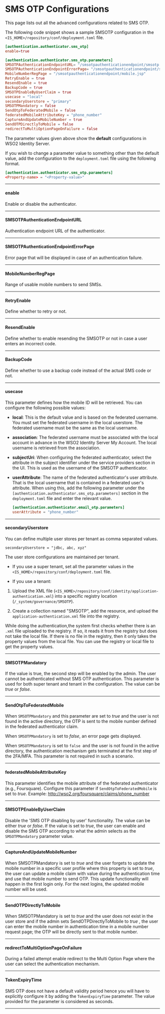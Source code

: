 # SMS OTP Configurations

This page lists out all the advanced configurations related to SMS OTP. 

The following code snippet shows a sample SMSOTP configuration in the `<IS_HOME>/repository/conf/deployment.toml` file. 

```toml
[authentication.authenticator.sms_otp] 
enable=true

[authentication.authenticator.sms_otp.parameters]
SMSOTPAuthenticationEndpointURL= "/smsotpauthenticationendpoint/smsotp.jsp"
SMSOTPAuthenticationEndpointErrorPage= "/smsotpauthenticationendpoint/smsotpError.jsp"
MobileNumberRegPage = "/smsotpauthenticationendpoint/mobile.jsp"
RetryEnable = true
ResendEnable = true
BackupCode = true
SMSOTPEnableByUserClaim = true
usecase = "local"
secondaryUserstore = "primary"
SMSOTPMandatory = false
SendOtpToFederatedMobile = false
federatedMobileAttributeKey = "phone_number"
CaptureAndUpdateMobileNumber = true
SendOTPDirectlyToMobile = false
redirectToMultiOptionPageOnFailure = false
```

The parameter values given above show the **default** configurations in WSO2 Identity Server. 

If you wish to change a parameter value to something other than the default value, add the configuration to the `deployment.toml` file using the following format.

```toml
[authentication.authenticator.sms_otp.parameters]
<Property-name> = "<Property-value>"
```

----

#### enable 

Enable or disable the authenticator.

----

#### SMSOTPAuthenticationEndpointURL 

Authentication endpoint URL of the authenticator.

----

#### SMSOTPAuthenticationEndpointErrorPage 

Error page that will be displayed in case of an authentication failure.

----

#### MobileNumberRegPage 

Range of usable mobile numbers to send SMSs.

----

#### RetryEnable 

Define whether to retry or not.

----

#### ResendEnable 

Define whether to enable resending the SMSOTP or not in case a user enters an incorrect code.

----

#### BackupCode 

Define whether to use a backup code instead of the actual SMS code or not.

----

#### usecase 

This parameter defines how the mobile ID will be retrieved. You can configure the following possible values:

- **local**: This is the default value and is based on the federated username. You must set the federated username in the local userstore. The federated username must be the same as the local username.

- **association**: The federated username must be associated with the local account in advance in the WSO2 Identity Server My Account. The local username is retrieved from the association. <!-- For information on creating an association, see the [My Account help](insertlink). -->

- **subjectUri**: When configuring the federated authenticator, select the attribute in the subject identifier under the service providers section in the UI. This is used as the username of the SMSOTP authenticator.

- **userAttribute**: The name of the federated authenticator's user attribute. That is the local username that is contained in a federated user's attribute. When using this, add the following parameter under the `[authentication.authenticator.sms_otp.parameters]` section in the `deployment.toml` file and enter the relevant value.

    ```toml
    [authentication.authenticator.email_otp.parameters]
    userAttribute = "phone_number"
    ```

----

#### secondaryUserstore

You can define multiple user stores per tenant as comma separated values.

```tab="Example"
secondaryUserstore = "jdbc, abc, xyz"
```

The user store configurations are maintained per tenant.

- If you use a super tenant, set all the parameter values in the `<IS_HOME>/repository/conf/deployment.toml` file.

- If you use a tenant: 

1. Upload the XML file (`<IS_HOME>/repository/conf/identity/application-authentication.xml`) into a specific registry location (`/_system/governance/SMSOTP`).

2. Create a collection named "SMSOTP", add the resource, and upload the `application-authentication.xml` file into the registry.

While doing the authentication,the system first checks whether there is an `.xml` file uploaded to the registry. If so, it reads it from the registry but does not take the local file. If there is no file in the registry, then it only takes the property values from the local file.
You can use the registry or local file to get the property values.

----

#### SMSOTPMandatory 

If the value is true, the second step will be enabled by the admin. The user cannot be authenticated without SMS OTP authentication. This parameter is used for both super tenant and tenant in the configuration. The value can be *true* or *false*.

----

#### SendOtpToFederatedMobile

When `SMSOTPMandatory` and this parameter are set to *true* and the user is not found in the active directory, the OTP is sent to the mobile number defined in the federated authenticator claim.

When `SMSOTPMandatory` is set to *false*, an error page gets displayed.

When `SMSOTPMandatory` is set to `false `and the user is not found in the active directory, the authentication mechanism gets terminated at the first step of the 2FA/MFA. This parameter is not required in such a scenario.

----

#### federatedMobileAttributeKey

This parameter identifies the mobile attribute of the federated authenticator (e.g., Foursquare).
Configure this parameter if `SendOtpToFederatedMobile` is set to *true*. Example: http://wso2.org/foursquare/claims/phone_number

----

#### SMSOTPEnableByUserClaim 

Disable the 'SMS OTP disabling by user' functionality. The value can be either *true* or *false*. If the value is set to *true*, the user can enable and disable the SMS OTP according to what the admin selects as the `SMSOTPMandatory` parameter value.

----

#### CaptureAndUpdateMobileNumber 

When SMSOTPMandatory is set to *true* and the user forgets to update the mobile number in a specific user profile where this property is set to *true*, the user can update a mobile claim with value during the authentication time and use that mobile number to send OTP. This update functionality will happen in the first login only. For the next logins, the updated mobile number will be used.

----

#### SendOTPDirectlyToMobile 

When SMSOTPMandatory is set to *true* and the user does not exist in the user store and if the admin sets SendOTPDirectlyToMobile to *true* , the user can enter the mobile number in authentication time in a mobile number request page; the OTP will be directly sent to that mobile number.

----

#### redirectToMultiOptionPageOnFailure 

During a failed attempt enable redirect to the Multi Option Page where the user can select the authentication mechanism.

----

#### TokenExpiryTime

SMS OTP does not have a default validity period hence you will have to explicitly configure it by adding the <code>TokenExpiryTime</code> parameter. The value provided for the parameter is considered as seconds.

----
